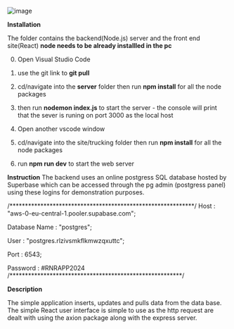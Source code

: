 ![image](https://github.com/user-attachments/assets/f24b01c2-9511-47ff-bead-a88ce0ac4bc8)

**Installation**

The folder contains the backend(Node.js) server and the front end site(React)
**node needs to be already installled in the pc**

0. Open Visual Studio Code
1. use the git link to **git pull<Link>** 
2. cd/navigate into the **server** folder then run **npm install** for all the node packages
3. then run **nodemon index.js** to start the server - the console will print that the sever is runing on port 3000 as the local host

4. Open another vscode window
5. cd/navigate into the site/trucking folder then run **npm install** for all the node packages
6. run **npm run dev** to start the web server

**Instruction**
The backend uses an online postgress SQL database hosted by Superbase which can be accessed through the pg admin (postgress panel) using these logins for demonstration purposes.


/************************************************************/
Host : "aws-0-eu-central-1.pooler.supabase.com";

Database Name :  "postgres";

User : "postgres.rlzivsmkflkmwzqxuttc";

Port : 6543;

Password : #RNRAPP2024
/********************************************************/

**Description**

The simple application inserts, updates and pulls data from the data base. The simple React user interface is simple to use as the http request are dealt with using the axion package along with the express server.


